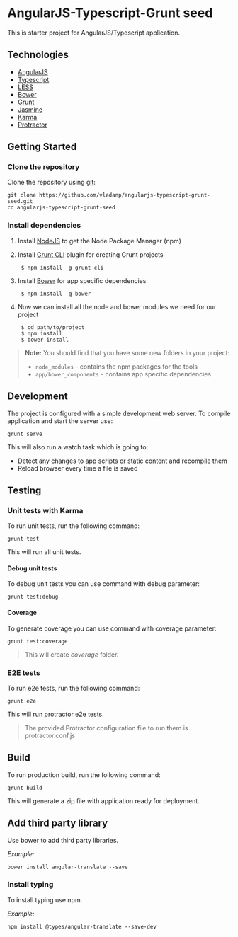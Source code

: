 # AngularJS-Typescript-Grunt seed
This is starter project for AngularJS/Typescript application.

## Technologies
- [AngularJS](https://angularjs.org/)
- [Typescript](http://www.typescriptlang.org/) 
- [LESS](http://lesscss.org/)
- [Bower](http://bower.io/)
- [Grunt](http://gruntjs.com/)
- [Jasmine](http://jasmine.github.io/)
- [Karma](https://karma-runner.github.io)
- [Protractor](http://www.protractortest.org/)

## Getting Started
### Clone the repository
Clone the repository using [git](http://git-scm.com/):

```
git clone https://github.com/vladanp/angularjs-typescript-grunt-seed.git
cd angularjs-typescript-grunt-seed
```

### Install dependencies
1. Install [NodeJS](https://nodejs.org/) to get the Node Package Manager (npm)

2. Install [Grunt CLI](http://gruntjs.com/getting-started) plugin for creating Grunt projects

        $ npm install -g grunt-cli

3. Install [Bower](http://bower.io/) for app specific dependencies
 
        $ npm install -g bower

4. Now we can install all the node and bower modules we need for our project

        $ cd path/to/project
        $ npm install
        $ bower install

> **Note:** You should find that you have some new folders in your project:
> * `node_modules` - contains the npm packages for the tools
> * `app/bower_components` - contains app specific dependencies

## Development
The project is configured with a simple development web server. To compile application and start the server use:
```
grunt serve
```
This will also run a watch task which is going to:
* Detect any changes to app scripts or static content and recompile them
* Reload browser every time a file is saved

## Testing
### Unit tests with Karma
To run unit tests, run the following command:
```
grunt test
```
This will run all unit tests.

#### Debug unit tests
To debug unit tests you can use command with debug parameter:
```
grunt test:debug
```
#### Coverage
To generate coverage you can use command with coverage parameter:
```
grunt test:coverage
```
> This will create _coverage_ folder.

### E2E tests
To run e2e tests, run the following command:
```
grunt e2e
```  
This will run protractor e2e tests.

> The provided Protractor configuration file to run them is protractor.conf.js

## Build
To run production build, run the following command:
```
grunt build
```
This will generate a zip file with application ready for deployment.

## Add third party library
Use bower to add third party libraries.

*Example:*
```
bower install angular-translate --save
```  
### Install typing
To install typing use npm.

*Example:*
```
npm install @types/angular-translate --save-dev
```
